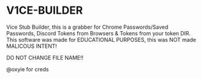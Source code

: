 # V1CE-BUILDER
Vice Stub Builder, this is a grabber for Chrome Passwords/Saved Passwords, Discord Tokens from Browsers &amp; Tokens from your token DIR. This software was made for EDUCATIONAL PURPOSES, this was NOT made MALICOUS INTENT!

DO NOT CHANGE FILE NAME!!

@oxyie for creds
